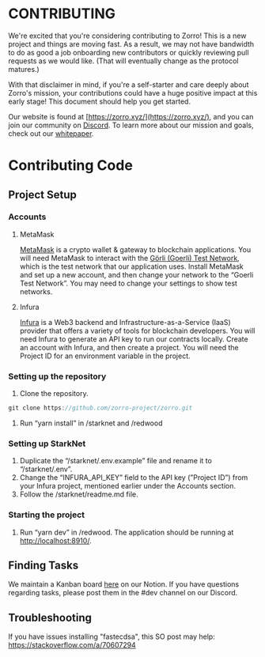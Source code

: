 # CONTRIBUTING

We're excited that you're considering contributing to Zorro! This is a new project and things are moving fast. As a result, we may not have bandwidth to do as good a job onboarding new contributors or quickly reviewing pull requests as we would like. (That will eventually change as the protocol matures.)

With that disclaimer in mind, if you're a self-starter and care deeply about Zorro's mission, your contributions could have a huge positive impact at this early stage! This document should help you get started.

Our website is found at [https://zorro.xyz/](https://zorro.xyz/), and you can join our community on [Discord](https://discord.gg/Caj283PtN4). To learn more about our mission and goals, check out our [whitepaper](https://hackmd.io/@zorro-project/zorro-whitepaper).

# Contributing Code

## Project Setup

### Accounts

1. MetaMask

    [MetaMask](https://metamask.io/index.html) is a crypto wallet & gateway to blockchain applications. You will need MetaMask to interact with the [Görli (Goerli) Test Network](https://goerli.net/), which is the test network that our application uses. Install MetaMask and set up a new account, and then change your network to the “Goerli Test Network”. You may need to change your settings to show test networks.

2. Infura

    [Infura](https://infura.io/) is a Web3 backend and Infrastructure-as-a-Service (IaaS) provider that offers a variety of tools for blockchain developers. You will need Infura to generate an API key to run our contracts locally. Create an account with Infura, and then create a project. You will need the Project ID for an environment variable in the project.

### Setting up the repository

1. Clone the repository.

```jsx
git clone https://github.com/zorro-project/zorro.git
```

1. Run “yarn install” in /starknet and /redwood

### Setting up StarkNet

1. Duplicate the “/starknet/.env.example” file and rename it to “/starknet/.env”.
2. Change the “INFURA_API_KEY” field to the API key (”Project ID”) from your Infura project, mentioned earlier under the Accounts section.
3. Follow the /starknet/readme.md file.

### Starting the project

1. Run “yarn dev” in /redwood. The application should be running at [http://localhost:8910/](http://localhost:8910/).


## Finding Tasks

We maintain a Kanban board [here](https://www.notion.so/28e2b02ecf064dfe9162db3360ec6643) on our Notion. If you have questions regarding tasks, please post them in the #dev channel on our Discord.

## Troubleshooting

If you have issues installing "fastecdsa", this SO post may help: https://stackoverflow.com/a/70607294